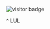 ![visitor badge](https://visitor-badge.glitch.me/badge?page_id=pappkartoni.visitor-badge&left_text=Gotchas&left_color=brown&right_color=green)

^ LUL
